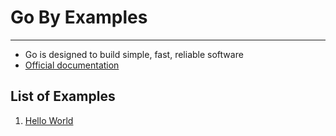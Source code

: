 # Go By Examples

---

- Go is designed to build simple, fast, reliable software
- [Official documentation](https://go.dev/doc/)

## List of Examples

1. [Hello World](./01.hello-world/)

